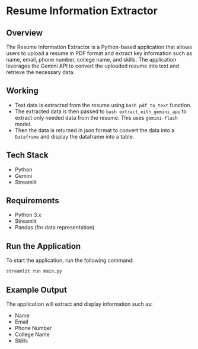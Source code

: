 # Resume Information Extractor

## Overview
The Resume Information Extractor is a Python-based application that allows users to upload a resume in PDF format and extract key information such as name, email, phone number, college name, and skills. The application leverages the Gemini API to convert the uploaded resume into text and retrieve the necessary data.

## Working
- Text data is extracted from the resume using ```bash pdf_to_text``` function.
- The extracted data is then passed to ```bash extract_eith_gemini_api``` to extract only needed data from the resume. This uses ```gemini-flash``` model.
- Then the data is returned in json format to convert the data into a ```Dataframe``` and display the dataframe into a table.


## Tech Stack
- Python
- Gemini
- Streamlit


## Requirements
- Python 3.x
- Streamlit
- Pandas (for data representation)


## Run the Application
   To start the application, run the following command:

   ```bash
   streamlit run main.py
   ```

## Example Output
The application will extract and display information such as:
- Name
- Email
- Phone Number
- College Name
- Skills
